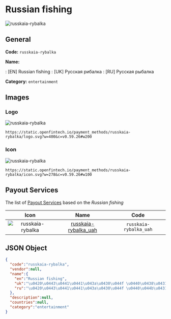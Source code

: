 
# Russian fishing 
![russkaia-rybalka](https://static.openfintech.io/payment_methods/russkaia-rybalka/logo.svg?w=400&c=v0.59.26#w200)  

## General 
**Code:** `russkaia-rybalka` 
 
**Name:** 
 
:	[EN] Russian fishing 
:	[UK] Русская рибалка 
:	[RU] Русская рыбалка 
 
**Category:** `entertainment` 
 

## Images 

### Logo 
![russkaia-rybalka](https://static.openfintech.io/payment_methods/russkaia-rybalka/logo.svg?w=400&c=v0.59.26#w200)  

```
https://static.openfintech.io/payment_methods/russkaia-rybalka/logo.svg?w=400&c=v0.59.26#w200
```  

### Icon 
![russkaia-rybalka](https://static.openfintech.io/payment_methods/russkaia-rybalka/icon.svg?w=278&c=v0.59.26#w100)  

```
https://static.openfintech.io/payment_methods/russkaia-rybalka/icon.svg?w=278&c=v0.59.26#w100
```  

## Payout Services 
 
The list of [Payout Services](/payout-services/) based on the _Russian fishing_ 

|Icon|Name|Code| 
|:---:|:---:|:---:| 
|![russkaia-rybalka](https://static.openfintech.io/payout_methods/russkaia-rybalka/icon.svg?w=278&c=v0.59.26#w40) |[russkaia-rybalka_uah](/payout-services/russkaia-rybalka_uah/)|`russkaia-rybalka_uah`| 
 

## JSON Object 

```json
{
  "code":"russkaia-rybalka",
  "vendor":null,
  "name":{
    "en":"Russian fishing",
    "uk":"\u0420\u0443\u0441\u0441\u043a\u0430\u044f \u0440\u0438\u0431\u0430\u043b\u043a\u0430",
    "ru":"\u0420\u0443\u0441\u0441\u043a\u0430\u044f \u0440\u044b\u0431\u0430\u043b\u043a\u0430"
  },
  "description":null,
  "countries":null,
  "category":"entertainment"
}
```  

